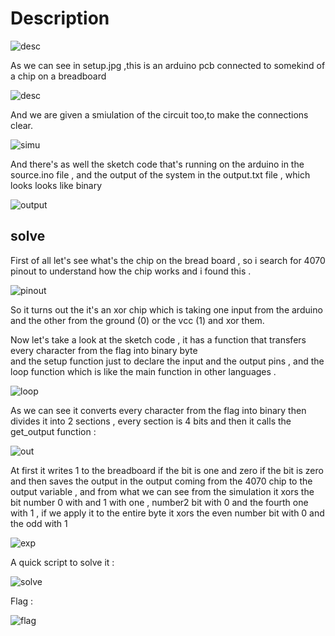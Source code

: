 # Description 
![desc](files/writeup6.png)

As we can see in setup.jpg ,this is an arduino pcb connected to somekind of a chip on a breadboard 

![desc](files/setup.jpg)

And we are given a smiulation of the circuit too,to make the connections clear.

![simu](files/writeup3.png)

And there's as well the sketch code that's running on the arduino in the source.ino file , and the output of the system in the output.txt file , which looks looks like binary  

![output](files/writeup4.png)

## solve
First of all let's see what's the chip on the bread board , so i search for 4070 pinout to understand how the chip works and i found this .

![pinout](files/writeup5.png)

So it turns out the it's an xor chip which is taking one input from the arduino and the other from the ground (0) or the vcc (1) and xor them. 

Now let's take a look at the sketch code , it has a function that transfers every character from the flag into binary byte  
and the setup function just to declare the input and the output pins , and the loop function which is like the main  function in other languages .

![loop](files/writeup7.png)

As we can see it converts every character from the flag into binary then divides it into 2 sections , every section is 4 bits and then it calls the get_output function :

![out](files/writeup2.png)

At first it writes 1 to the breadboard if the bit is one and zero if the bit is zero and then saves the output in the output coming from the 4070 chip to the output variable , and from what we can see from the simulation it xors the bit number 0 with and 1 with one , number2 bit with 0 and the fourth one with 1 , if we apply it to the entire byte it xors the even number bit with 0 and the odd with 1   

![exp](files/writeup8.png)

A quick script to solve it :

![solve](files/writeup0.png)

Flag :

![flag](files/writeup00.png)